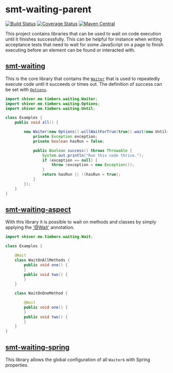 <!---
Copyright 2015 Karl Bennett

Licensed under the Apache License, Version 2.0 (the "License");
you may not use this file except in compliance with the License.
You may obtain a copy of the License at

    http://www.apache.org/licenses/LICENSE-2.0

Unless required by applicable law or agreed to in writing, software
distributed under the License is distributed on an "AS IS" BASIS,
WITHOUT WARRANTIES OR CONDITIONS OF ANY KIND, either express or implied.
See the License for the specific language governing permissions and
limitations under the License.
-->
smt-waiting-parent
===========
[![Build Status](https://travis-ci.org/shiver-me-timbers/smt-waiting-parent.svg)](https://travis-ci.org/shiver-me-timbers/smt-waiting-parent) [![Coverage Status](https://coveralls.io/repos/shiver-me-timbers/smt-waiting-parent/badge.svg?branch=master&service=github)](https://coveralls.io/github/shiver-me-timbers/smt-waiting-parent?branch=master) [![Maven Central](https://maven-badges.herokuapp.com/maven-central/com.github.shiver-me-timbers/smt-waiting-parent/badge.svg)](https://maven-badges.herokuapp.com/maven-central/com.github.shiver-me-timbers/smt-waiting-parent/)

This project contains libraries that can be used to wait on code execution until it finishes successfully. This can be
helpful for instance when writing acceptance tests that need to wait for some JavaScript on a page to finish executing
before an element can be found or interacted with.

## [smt-waiting](smt-waiting)

This is the core library that contains the [`Waiter`](smt-waiting/src/main/java/shiver/me/timbers/waiting/Waiter.java)
that is used to repeatedly execute code until it succeeds or times out. The definition of success can be set with
[`Options`](smt-waiting/src/main/java/shiver/me/timbers/waiting/Options.java).

```java
import shiver.me.timbers.waiting.Waiter;
import shiver.me.timbers.waiting.Options;
import shiver.me.timbers.waiting.Until;

class Examples {
    public void all() {

        new Waiter(new Options().willWaitForTrue(true)).wait(new Until<Boolean>() {
            private Exception exception;
            private boolean hasRun = false;

            public Boolean success() throws Throwable {
                System.out.println("Run this code thrice.");
                if (exception == null) {
                    throw (exception = new Exception());
                }
                return hasRun || !(hasRun = true);
            }
        });
    }
}
```

## [smt-waiting-aspect](smt-waiting-aspect)

With this library it is possible to wait on methods and classes by simply applying the
['@Wait'](smt-waiting-aspect/src/main/java/shiver/me/timbers/waiting/Wait.java) annotation.

```java
import shiver.me.timbers.waiting.Wait;

class Examples {

    @Wait
    class WaitOnAllMethods {
        public void one() {
        }
        public void two() {
        }
    }

    class WaitOnOneMethod {

        @Wait
        public void one() {
        }
        public void two() {
        }
    }
}
```

## [smt-waiting-spring](smt-waiting-spring)

This library allows the global configuration of all `Waiter`s with Spring properties.